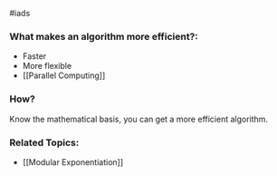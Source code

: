 #iads 
### What makes an algorithm more efficient?:
- Faster
- More flexible
- [[Parallel Computing]]

### How?
Know the mathematical basis, you can get a more efficient algorithm. 

### Related Topics:
- [[Modular Exponentiation]]